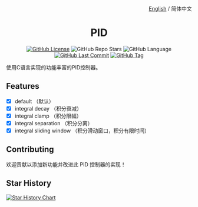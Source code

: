 <p align="right">
  <a href="./README.md">English</a> / 简体中文
</p>

<h1 align="center">PID</h1>

<div align="center">

[![GitHub License](https://img.shields.io/github/license/xj63/PID?style=flat-square&label=%E2%9A%96%20License)](./LICENSE)
![GitHub Repo Stars](https://img.shields.io/github/stars/xj63/PID?style=flat-square&label=%E2%9C%A8%20Stars)
![GitHub Language](https://img.shields.io/badge/Language-C-yellow?style=flat-square&logo=c)
[![GitHub Last Commit](https://img.shields.io/github/last-commit/xj63/PID?style=flat-square&label=%F0%9F%94%A5%20Last%20commit&color=orange)](./activity)
[![GitHub Tag](https://img.shields.io/github/v/tag/xj63/PID?style=flat-square&label=%F0%9F%8F%B7%EF%B8%8FTag&color=purple)](./tags)

</div>

使用C语言实现的功能丰富的PID控制器。

## Features

- [x] default （默认）
- [x] integral decay （积分衰减）
- [x] integral clamp （积分限幅）
- [x] integral separation （积分分离）
- [x] integral sliding window （积分滑动窗口，积分有限时间）

## Contributing

欢迎贡献以添加新功能并改进此 PID 控制器的实现！

## Star History

<a href="https://star-history.com/#xj63/PID&Date">
 <picture>
   <source media="(prefers-color-scheme: dark)" srcset="https://api.star-history.com/svg?repos=xj63/PID&type=Date&theme=dark" />
   <source media="(prefers-color-scheme: light)" srcset="https://api.star-history.com/svg?repos=xj63/PID&type=Date" />
   <img alt="Star History Chart" src="https://api.star-history.com/svg?repos=xj63/PID&type=Date" />
 </picture>
</a>
